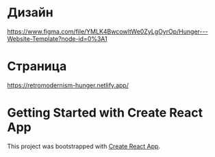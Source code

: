 # Дизайн

https://www.figma.com/file/YMLK4BwcowltWe0ZyLgOyrOp/Hunger---Website-Template?node-id=0%3A1

# Страница

https://retromodernism-hunger.netlify.app/

# Getting Started with Create React App

This project was bootstrapped with [Create React App](https://github.com/facebook/create-react-app).